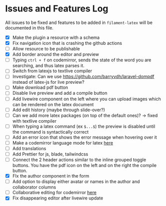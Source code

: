 # Issues and Features Log

All issues to be fixed and features to be added in `filament-latex` will be documented in this file.

-[x] Make the plugin a resource with a schema
-[x] Fix navigation icon that is crashing the github actions
-[ ] Allow resource to be publishable
-[x] Add border around the editor and preview
-[ ] Typing `ctrl + f` on codemirror, sends the state of the word you are searching, and thus latex parses it.
-[ ] Switch from latexjs to textlive compiler
-[ ] Investigate: Can we use https://github.com/barryvdh/laravel-dompdf instead of latex-js for live preview?
-[ ] Make download pdf button
-[ ] Disable live preview and add a compile button
-[ ] Add livewire component on the left where you can upload images which can be rendered on the latex document
-[ ] Add edit history (maybe through slide-over?)
-[ ] Can we add more latex packages (on top of the default ones)? -> fixed with textlive compiler
-[ ] When typing a latex command (ex `$...$`) the preview is disabled until the command is syntactically correct
-[ ] Add an error icon that shows the error message when hovering over it
-[ ] Make a codemirror language mode for latex [here](https://codemirror.net/examples/lang-package/)
-[ ] Add translations
-[ ] Add Prettier for js, blade, tailwindcss
-[ ] Connect the 2 header actions similar to the inline grouped toggle buttons. You have the pdf icon on the left and on the right the compile button.
-[x] FIx the author component in the form
-[ ] Add option to display either avatar or names in the author and collaborator columns
-[ ] Collaborative editing for codemirror [here](https://codemirror.net/examples/collab/)
-[x] Fix disappearing editor after livewire update

